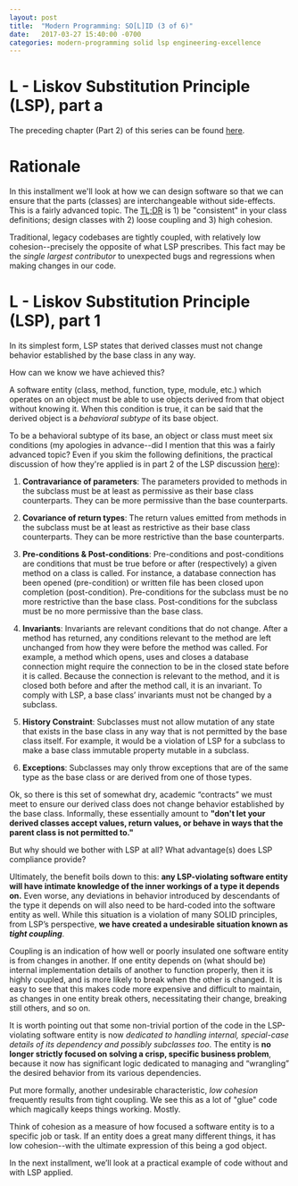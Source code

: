 ```yaml
---
layout: post
title:  "Modern Programming: SO[L]ID (3 of 6)"
date:   2017-03-27 15:40:00 -0700
categories: modern-programming solid lsp engineering-excellence
---
```

# L - Liskov Substitution Principle (LSP), part a

The preceding chapter (Part 2) of this series can be found [here](https://bradleygibson.github.io/modern-programming/solid/ocp/engineering-excellence/2017/03/27/modern-programming-solid-ocp-2-of-6.html).

# Rationale
In this installment we'll look at how we can design software so that we can ensure that the parts (classes) are interchangeable without side-effects.  This is a fairly advanced topic.  The [TL;DR](http://gifhop.tumblr.com/post/52334669190) is 1) be "consistent" in your class definitions; design classes with 2) loose coupling and 3) high cohesion.

Traditional, legacy codebases are tightly coupled, with relatively low cohesion--precisely the opposite of what LSP prescribes.  This fact may be the *single largest contributor* to unexpected bugs and regressions when making changes in our code.

# L - Liskov Substitution Principle (LSP), part 1
In its simplest form, LSP states that derived classes must not change behavior established by the base class in any way.

How can we know we have achieved this?

A software entity (class, method, function, type, module, etc.) which operates on an object must be able to use objects derived from that object without knowing it.  When this condition is true, it can be said that the derived object is a *behavioral subtype* of its base object.

To be a behavioral subtype of its base, an object or class must meet six conditions (my apologies in advance--did I mention that this was a fairly advanced topic?  Even if you skim the following definitions, the practical discussion of how they're applied is in part 2 of the LSP discussion [here](https://bradleygibson.github.io/modern-programming/solid/lsp/engineering-excellence/2017/03/27/modern-programming-solid-lsp-4-of-6.html)):
1) **Contravariance of parameters**: The parameters provided to methods in the subclass must be at least as permissive as their base class counterparts.  They can be more permissive than the base counterparts.

2) **Covariance of return types**: The return values emitted from methods in the subclass must be at least as restrictive as their base class counterparts.  They can be more restrictive than the base counterparts.

3) **Pre-conditions & Post-conditions**: Pre-conditions and post-conditions are conditions that must be true before or after (respectively) a given method on a class is called.  For instance, a database connection has been opened (pre-condition) or written file has been closed upon completion (post-condition). Pre-conditions for the subclass must be no more restrictive than the base class.  Post-conditions for the subclass must be no more permissive than the base class.

4) **Invariants**: Invariants are relevant conditions that do not change.  After a method has returned, any conditions relevant to the method are left unchanged from how they were before the method was called.  For example, a method which opens, uses and closes a database connection might require the connection to be in the closed state before it is called.  Because the connection is relevant to the method, and it is closed both before and after the method call, it is an invariant.  To comply with LSP, a base class’ invariants must not be changed by a subclass.
 
5) **History Constraint**: Subclasses must not allow mutation of any state that exists in the base class in any way that is not permitted by the base class itself.  For example, it would be a violation of LSP for a subclass to make a base class immutable property mutable in a subclass.

6) **Exceptions**: Subclasses may only throw exceptions that are of the same type as the base class or are derived from one of those types.

Ok, so there is this set of somewhat dry, academic “contracts” we must meet to ensure our derived class does not change behavior established by the base class.  Informally, these essentially amount to **"don't let your derived classes accept values, return values, or behave in ways that the parent class is not permitted to."**

But why should we bother with LSP at all?  What advantage(s) does LSP compliance provide?

Ultimately, the benefit boils down to this: **any LSP-violating software entity will have intimate knowledge of the inner workings of a type it depends on.**  Even worse, any deviations in behavior introduced by descendants of the type it depends on will also need to be hard-coded into the software entity as well.  While this situation is a violation of many SOLID principles, from LSP’s perspective, **we have created a undesirable situation known as *tight coupling***.

Coupling is an indication of how well or poorly insulated one software entity is from changes in another.  If one entity depends on (what should be) internal implementation details of another to function properly, then it is highly coupled, and is more likely to break when the other is changed.  It is easy to see that this makes code more expensive and difficult to maintain, as changes in one entity break others, necessitating their change, breaking still others, and so on. 

It is worth pointing out that some non-trivial portion of the code in the LSP-violating software entity is now *dedicated to handling internal, special-case details of its dependency and possibly subclasses too*.  The entity is **no longer strictly focused on solving a crisp, specific business problem**, because it now has significant logic dedicated to managing and “wrangling” the desired behavior from its various dependencies.

Put more formally, another undesirable characteristic, *low cohesion* frequently results from tight coupling.  We see this as a lot of "glue" code which magically keeps things working.  Mostly.

Think of cohesion as a measure of how focused a software entity is to a specific job or task.  If an entity does a great many different things, it has low cohesion--with the ultimate expression of this being a god object.

In the next installment, we’ll look at a practical example of code without and with LSP applied.
